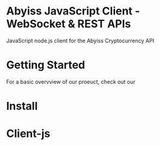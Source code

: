 # Abyiss JavaScript Client - WebSocket & REST APIs

JavaScript node.js client for the Abyiss Cryptocurrency API

# Getting Started

For a basic overvview of our proeuct, check out our 

# Install 



# Client-js
